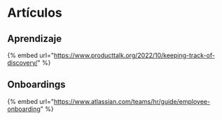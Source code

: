 # Artículos

## Aprendizaje

{% embed url="https://www.producttalk.org/2022/10/keeping-track-of-discovery/" %}

## Onboardings

{% embed url="https://www.atlassian.com/teams/hr/guide/employee-onboarding" %}
